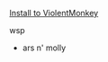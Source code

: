 <a href="https://raw.githubusercontent.com/wikihowmadzombie/Koromons-Extension/refs/heads/main/index.js?.user.js">Install to ViolentMonkey</a>


wsp
- ars n' molly
